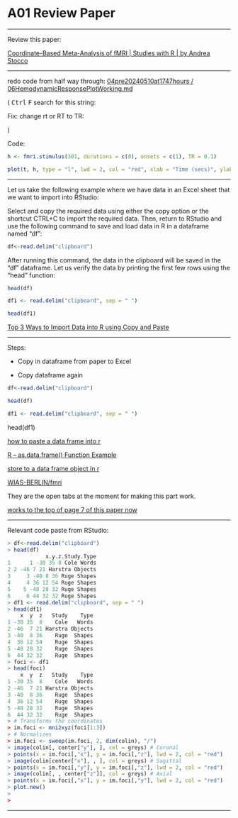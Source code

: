 # A01 Review Paper

____

Review this paper:

[Coordinate-Based Meta-Analysis of fMRI | Studies with R | by Andrea Stocco](https://journal.r-project.org/archive/2014/RJ-2014-020/RJ-2014-020.pdf)

____

redo code from half way through: [ 04pre20240510at1747hours / 06HemodynamicResponsePlotWorking.md ](/Documentation/04pre20240510at1747hours/06HemodynamicResponsePlotWorking.md)

( <kbd>Ctrl</kbd> <kbd>F</kbd> search for this string: 

Fix: change rt or RT to TR:

)

Code:

```r
h <- fmri.stimulus(301, durations = c(0), onsets = c(1), TR = 0.1)

plot(t, h, type = "l", lwd = 2, col = "red", xlab = "Time (secs)", ylab = "h(t)", main = "Hemodynamic Response Function")
```

____

Let us take the following example where we have data in an Excel sheet that we want to import into RStudio:

Select and copy the required data using either the copy option or the shortcut CTRL+C to import the required data. Then, return to RStudio and use the following command to save and load data in R in a dataframe named “df”:

```r
df<-read.delim("clipboard")
```

After running this command, the data in the clipboard will be saved in the “df” dataframe. Let us verify the data by printing the first few rows using the “head” function:


```r
head(df)
```

```r
df1 <- read.delim("clipboard", sep = " ")
```

```r
head(df1)
```

[Top 3 Ways to Import Data into R using Copy and Paste](https://www.analyticsvidhya.com/blog/2023/03/top-3-ways-to-import-data-into-r-using-copy-and-paste/#:~:text=To%20paste%20data%20as%20a,shortcut%20ctrl%20%2B%20shift%20%2B%20t.)

____


Steps:

- Copy in dataframe from paper to Excel 

- Copy dataframe again

```r
df<-read.delim("clipboard")
```

```r
head(df)
```


```r
df1 <- read.delim("clipboard", sep = " ")
```

head(df1)

[how to paste  a data frame into r](https://www.google.com/search?q=how+to+paste++a+data+frame+into+r&newwindow=1&sca_esv=b2746cf197726f04&sca_upv=1&sxsrf=ADLYWIL-w_P6lD0H3ACbr3FO2jSYryvQng%3A1715372313629&ei=GYE-ZqP0JYvcxc8PmNaTgAI&ved=0ahUKEwjj5KTr84OGAxULbvEDHRjrBCAQ4dUDCBA&uact=5&oq=how+to+paste++a+data+frame+into+r&gs_lp=Egxnd3Mtd2l6LXNlcnAiIWhvdyB0byBwYXN0ZSAgYSBkYXRhIGZyYW1lIGludG8gcjIKECEYoAEYwwQYCkiuD1DXBFiKDXACeAGQAQCYAXmgAbgEqgEDNC4yuAEDyAEA-AEBmAIIoALeBMICChAAGLADGNYEGEfCAggQABiABBiiBJgDAIgGAZAGCJIHAzYuMqAH1RY&sclient=gws-wiz-serp)

[R – as.data.frame() Function Example](https://www.geeksforgeeks.org/convert-an-object-to-data-frame-in-r-programming-as-data-frame-function/)

[store to a data frame object in r](https://www.google.com/search?q=store+to+a+data+frame+object+in+r&oq=store+to+a+data+frame+object+in+r&gs_lcrp=EgZjaHJvbWUyBggAEEUYOTIHCAEQIRigAdIBCDc0MjZqMGo3qAIIsAIB&sourceid=chrome&ie=UTF-8)

[WIAS-BERLIN/fmri](https://github.com/WIAS-BERLIN/fmri)

They are the open tabs at the moment for making this part work.

[works to the top of page 7 of this paper now](https://journal.r-project.org/archive/2014/RJ-2014-020/RJ-2014-020.pdf)

____

Relevant code paste from RStudio:

```r
> df<-read.delim("clipboard")
> head(df)
            x.y.z.Study.Type
1      1 -30 35 8 Cole Words
2 2 -46 7 21 Harstra Objects
3     3 -40 8 36 Ruge Shapes
4     4 36 12 54 Ruge Shapes
5    5 -48 28 32 Ruge Shapes
6     6 44 32 32 Ruge Shapes
> df1 <- read.delim("clipboard", sep = " ")
> head(df1)
    x  y  z   Study    Type
1 -30 35  8    Cole   Words
2 -46  7 21 Harstra Objects
3 -40  8 36    Ruge  Shapes
4  36 12 54    Ruge  Shapes
5 -48 28 32    Ruge  Shapes
6  44 32 32    Ruge  Shapes
> foci <- df1
> head(foci)
    x  y  z   Study    Type
1 -30 35  8    Cole   Words
2 -46  7 21 Harstra Objects
3 -40  8 36    Ruge  Shapes
4  36 12 54    Ruge  Shapes
5 -48 28 32    Ruge  Shapes
6  44 32 32    Ruge  Shapes
> # Transforms the coordinates
> im.foci <- mni2xyz(foci[1:3])
> # Normalizes
> im.foci <- sweep(im.foci, 2, dim(colin), "/")
> image(colin[, center["y"], ], col = greys) # Coronal
> points(x = im.foci[,"x"], y = im.foci[,"z"], lwd = 2, col = "red")
> image(colin[center["x"], , ], col = greys) # Sagittal
> points(x = im.foci[,"y"], y = im.foci[,"z"], lwd = 2, col = "red")
> image(colin[, , center["z"]], col = greys) # Axial
> points(x = im.foci[,"x"], y = im.foci[,"y"], lwd = 2, col = "red")
> plot.new()
> 
> 
```
____
